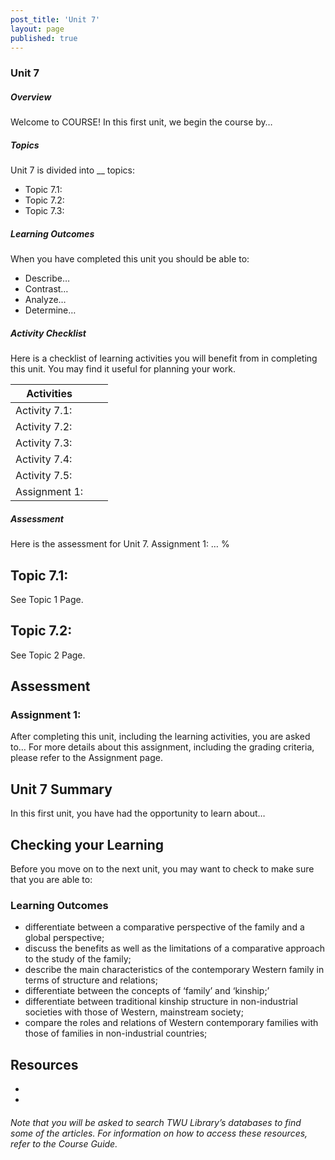 ```yaml
---
post_title: 'Unit 7'
layout: page
published: true
---
```

### Unit 7  
##### Overview

Welcome to COURSE!  In this first unit, we begin the course by…

##### Topics
Unit 7 is divided into __ topics:
* Topic 7.1:
* Topic 7.2:
* Topic 7.3:

##### Learning Outcomes
When you have completed this unit you should be able to:
* Describe…
* Contrast…
* Analyze…
* Determine…

##### Activity Checklist
Here is a checklist of learning activities you will benefit from in completing this unit. You may find it useful for planning your work.

|Activities| | |
|----|----|----|
| Activity 7.1:| | |
| Activity 7.2:| | |
| Activity 7.3:| | |
| Activity 7.4:| | |
| Activity 7.5:| | |
| Assignment 1:| | |

##### Assessment
Here is the assessment for Unit 7.
Assignment 1: …
%

## Topic 7.1:
See Topic 1 Page.


## Topic 7.2:
See Topic 2 Page.


## Assessment


### Assignment 1:
After completing this unit, including the learning activities, you are asked to…
For more details about this assignment, including the grading criteria, please refer to the Assignment page.

## Unit 7 Summary


In this first unit, you have had the opportunity to learn about…


## Checking your Learning


Before you move on to the next unit, you may want to check to make sure that you are able to:

### Learning Outcomes

* differentiate between a comparative perspective of the family and a global perspective;
* discuss the benefits as well as the limitations of a comparative approach to the study of the family;
* describe the main characteristics of the contemporary Western family in terms of structure and relations;
* differentiate between the concepts of ‘family’ and ‘kinship;’
* differentiate between traditional kinship structure in non-industrial societies with those of Western, mainstream society;
* compare the roles and relations of Western contemporary families with those of families in non-industrial countries;


## Resources
*
*

###### Note that you will be asked to search TWU Library’s databases to find some of the articles. For information on how to access these resources, refer to the Course Guide.
